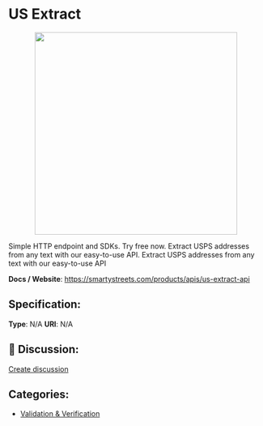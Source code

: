 # US Extract
<p align="center">
    <img width="400" src="https://raw.githubusercontent.com/apis-list/apis-list/apis/us-extract/logo_256x256.png" />
</p>

Simple HTTP endpoint and SDKs.  Try free now. Extract USPS addresses from any text with our easy-to-use API. Extract USPS addresses from any text with our easy-to-use API

**Docs / Website**: https://smartystreets.com/products/apis/us-extract-api

## Specification:
**Type**:  N/A 
**URI**:  N/A 

## 💬 Discussion:
[Create discussion](link)

## Categories:
- [Validation & Verification](https://github.com/apis-list/apis-list#validation-and-verification)





